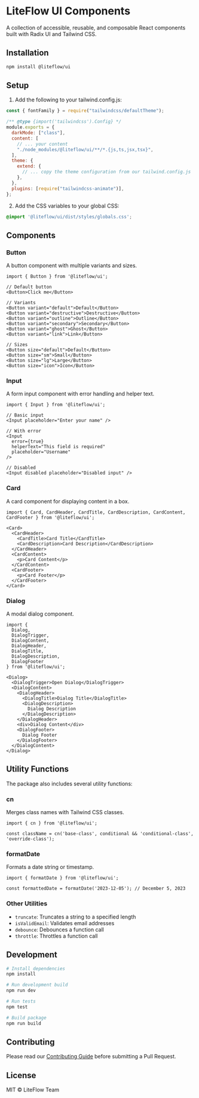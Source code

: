 # LiteFlow UI Components

A collection of accessible, reusable, and composable React components built with Radix UI and Tailwind CSS.

## Installation

```bash
npm install @liteflow/ui
```

## Setup

1. Add the following to your tailwind.config.js:

```js
const { fontFamily } = require("tailwindcss/defaultTheme");

/** @type {import('tailwindcss').Config} */
module.exports = {
  darkMode: ["class"],
  content: [
    // ... your content
    "./node_modules/@liteflow/ui/**/*.{js,ts,jsx,tsx}",
  ],
  theme: {
    extend: {
      // ... copy the theme configuration from our tailwind.config.js
    },
  },
  plugins: [require("tailwindcss-animate")],
};
```

2. Add the CSS variables to your global CSS:

```css
@import '@liteflow/ui/dist/styles/globals.css';
```

## Components

### Button

A button component with multiple variants and sizes.

```tsx
import { Button } from '@liteflow/ui';

// Default button
<Button>Click me</Button>

// Variants
<Button variant="default">Default</Button>
<Button variant="destructive">Destructive</Button>
<Button variant="outline">Outline</Button>
<Button variant="secondary">Secondary</Button>
<Button variant="ghost">Ghost</Button>
<Button variant="link">Link</Button>

// Sizes
<Button size="default">Default</Button>
<Button size="sm">Small</Button>
<Button size="lg">Large</Button>
<Button size="icon">Icon</Button>
```

### Input

A form input component with error handling and helper text.

```tsx
import { Input } from '@liteflow/ui';

// Basic input
<Input placeholder="Enter your name" />

// With error
<Input 
  error={true}
  helperText="This field is required"
  placeholder="Username"
/>

// Disabled
<Input disabled placeholder="Disabled input" />
```

### Card

A card component for displaying content in a box.

```tsx
import { Card, CardHeader, CardTitle, CardDescription, CardContent, CardFooter } from '@liteflow/ui';

<Card>
  <CardHeader>
    <CardTitle>Card Title</CardTitle>
    <CardDescription>Card Description</CardDescription>
  </CardHeader>
  <CardContent>
    <p>Card Content</p>
  </CardContent>
  <CardFooter>
    <p>Card Footer</p>
  </CardFooter>
</Card>
```

### Dialog

A modal dialog component.

```tsx
import { 
  Dialog,
  DialogTrigger,
  DialogContent,
  DialogHeader,
  DialogTitle,
  DialogDescription,
  DialogFooter
} from '@liteflow/ui';

<Dialog>
  <DialogTrigger>Open Dialog</DialogTrigger>
  <DialogContent>
    <DialogHeader>
      <DialogTitle>Dialog Title</DialogTitle>
      <DialogDescription>
        Dialog Description
      </DialogDescription>
    </DialogHeader>
    <div>Dialog Content</div>
    <DialogFooter>
      Dialog Footer
    </DialogFooter>
  </DialogContent>
</Dialog>
```

## Utility Functions

The package also includes several utility functions:

### cn

Merges class names with Tailwind CSS classes.

```tsx
import { cn } from '@liteflow/ui';

const className = cn('base-class', conditional && 'conditional-class', 'override-class');
```

### formatDate

Formats a date string or timestamp.

```tsx
import { formatDate } from '@liteflow/ui';

const formattedDate = formatDate('2023-12-05'); // December 5, 2023
```

### Other Utilities

- `truncate`: Truncates a string to a specified length
- `isValidEmail`: Validates email addresses
- `debounce`: Debounces a function call
- `throttle`: Throttles a function call

## Development

```bash
# Install dependencies
npm install

# Run development build
npm run dev

# Run tests
npm test

# Build package
npm run build
```

## Contributing

Please read our [Contributing Guide](CONTRIBUTING.md) before submitting a Pull Request.

## License

MIT © LiteFlow Team 